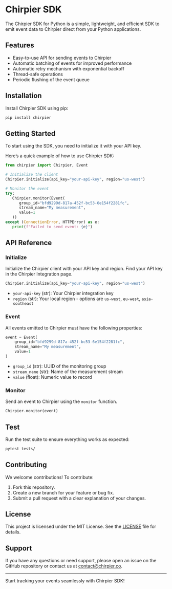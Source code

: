 # Chirpier SDK

The Chirpier SDK for Python is a simple, lightweight, and efficient SDK to emit event data to Chirpier direct from your Python applications.

## Features

- Easy-to-use API for sending events to Chirpier
- Automatic batching of events for improved performance
- Automatic retry mechanism with exponential backoff
- Thread-safe operations
- Periodic flushing of the event queue

## Installation

Install Chirpier SDK using pip:

```bash
pip install chirpier
```

## Getting Started

To start using the SDK, you need to initialize it with your API key.

Here’s a quick example of how to use Chirpier SDK:

```python
from chirpier import Chirpier, Event

# Initialize the client
Chirpier.initialize(api_key="your-api-key", region="us-west")

# Monitor the event
try:
   Chirpier.monitor(Event(
      group_id="bfd9299d-817a-452f-bc53-6e154f2281fc",
      stream_name="My measurement",
      value=1
   ))
except (ConnectionError, HTTPError) as e:
   print(f"Failed to send event: {e}")
```

## API Reference

### Initialize

Initialize the Chirpier client with your API key and region. Find your API key in the Chirpier Integration page.

```python
Chirpier.initialize(api_key="your-api-key", region="us-west")
```

- `your-api-key` (str): Your Chirpier integration key
- `region` (str): Your local region - options are `us-west`, `eu-west`, `asia-southeast`

### Event

All events emitted to Chirpier must have the following properties:

```python
event = Event(
    group_id="bfd9299d-817a-452f-bc53-6e154f2281fc",
    stream_name="My measurement",
    value=1
)
```

- `group_id` (str): UUID of the monitoring group
- `stream_name` (str): Name of the measurement stream
- `value` (float): Numeric value to record

### Monitor

Send an event to Chirpier using the `monitor` function.

```python
Chirpier.monitor(event)
```

## Test

Run the test suite to ensure everything works as expected:

```bash
pytest tests/
```

## Contributing

We welcome contributions! To contribute:

1. Fork this repository.
2. Create a new branch for your feature or bug fix.
3. Submit a pull request with a clear explanation of your changes.

## License

This project is licensed under the MIT License. See the [LICENSE](LICENSE) file for details.

## Support

If you have any questions or need support, please open an issue on the GitHub repository or contact us at <contact@chirpier.co>.

---

Start tracking your events seamlessly with Chirpier SDK!
